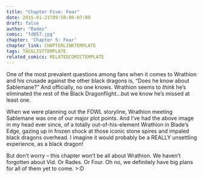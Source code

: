 ```yaml
---
title: "Chapter Five: Fear"
date: 2015-01-21T09:50:00-07:00
draft: false
author: "Rades"
comic: "fd057.jpg"
chapter: 'Chapter 5: Fear'
chapter_link: CHAPTERLINKTEMPLATE
tags: TAGSLISTTEMPLATE
related_comics: RELATEDCOMICTEMPLATE
---
```


One of the most prevalent questions among fans when it comes to Wrathion and his crusade against the other black dragons is, “Does he know about Sablemane?” And officially, no one knows. Wrathion seems to *think* he’s eliminated the rest of the Black Dragonflight…but we know he’s missed at least one.


When we were planning out the FDWL storyline, Wrathion meeting Sablemane was one of our major plot points. And I’ve had the above image in my head ever since, of a totally out-of-his-element Wrathion in Blade’s Edge, gazing up in frozen shock at those iconic stone spires and impaled black dragons overhead. I imagine it would probably be a REALLY unsettling experience, as a black dragon! 


But don’t worry – this chapter won’t be all about Wrathion. We haven’t forgotten about Vid. Or Rades. Or Four. Oh no, we definitely have big plans for all of them yet to come. &gt;:D

